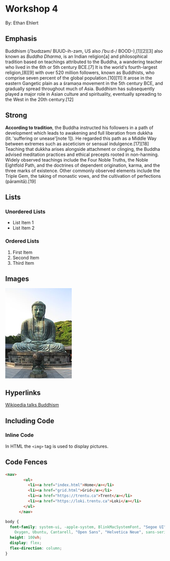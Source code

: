 # Workshop 4 

By: Ethan Ehlert 

## Emphasis

Buddhism (/ˈbʊdɪzəm/ BUUD-ih-zəm, US also /ˈbuːd-/ BOOD-),[1][2][3] also known as *Buddha Dharma*, is an Indian religion[a] and philosophical tradition based on teachings attributed to the Buddha, a wandering teacher who lived in the 6th or 5th century BCE.[7] It is the world's fourth-largest religion,[8][9] with over 520 million followers, known as Buddhists, who comprise seven percent of the global population.[10][11] It arose in the eastern Gangetic plain as a śramaṇa movement in the 5th century BCE, and gradually spread throughout much of Asia. Buddhism has subsequently played a major role in Asian culture and spirituality, eventually spreading to the West in the 20th century.[12]


## Strong 

**According to tradition**, the Buddha instructed his followers in a path of development which leads to awakening and full liberation from dukkha (lit. 'suffering or unease'[note 1]). He regarded this path as a Middle Way between extremes such as asceticism or sensual indulgence.[17][18] Teaching that dukkha arises alongside attachment or clinging, the Buddha advised meditation practices and ethical precepts rooted in non-harming. Widely observed teachings include the Four Noble Truths, the Noble Eightfold Path, and the doctrines of dependent origination, karma, and the three marks of existence. Other commonly observed elements include the Triple Gem, the taking of monastic vows, and the cultivation of perfections (pāramitā).[19]

## Lists 

### Unordered Lists 

- List Item 1 
- List Item 2 



### Ordered Lists 
1. First Item 
2. Second Item 
3. Third Item 

## Images 

![The image of The Buddha himself](./images/buddha.png)

## Hyperlinks 

[Wikipedia talks Buddhism](https://en.wikipedia.org/wiki/Buddhism) 

## Including Code 

### Inline Code 

In HTML the `<img>` tag is used to display pictures. 

## Code Fences 

```html
<nav>
        <ul>
          <li><a href="index.html">Home</a></li>
          <li><a href="grid.html">Grid</a></li>
          <li><a href="https://trentu.ca">Trent</a></li>
          <li><a href="https://loki.trentu.ca">Loki</a></li>
        </ul>
      </nav>
```

```css
body {
  font-family: system-ui, -apple-system, BlinkMacSystemFont, "Segoe UI", Roboto,
    Oxygen, Ubuntu, Cantarell, "Open Sans", "Helvetica Neue", sans-serif;
  height: 100vh;
  display: flex;
  flex-direction: column;
}
```